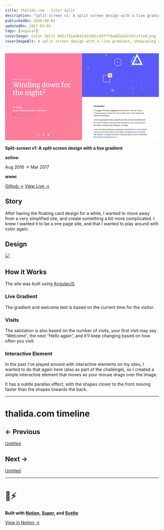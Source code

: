 ```yaml
---
title: thalida.com - Color Split
description: "Split-screen v1: A split screen design with a live gradient"
publishedOn: 2016-08-01
updatedOn: 2017-03-01
tags: [angular]
coverImage: Color Split 845cf31e264142cbb1c6977f9aa83a1d/Untitled.png
coverImageAlt: A split screen design with a live gradient, showcasing a colorful and interactive web interface.
---
```


![Untitled](Color%20Split%20845cf31e264142cbb1c6977f9aa83a1d/Untitled.png)

**Split-screen v1: A split screen design with a live gradient**

**active:**

Aug 2016 → Mar 2017

**www:**

[Github →](https://github.com/thalida/thalida.com/tree/v-2016)     [View Live →](https://2016.v.thalida.com)

## Story

After having the floating card design for a while, I wanted to move away from a very simplified site, and create something a bit more complicated. I knew I wanted it to be a one page site, and that I wanted to play around with color again.

## Design

![](https://thalida.com/static/images/posts/meta-history/2016-08--2017-03/mock.1.png)

## How it Works

The site was built using [AngularJS](https://angularjs.org/).

### Live Gradient

The gradient and welcome text is based on the current time for the visitor.

### Visits

The salutation is also based on the number of visits, your first visit may say “Welcome”, the next “Hello again”, and it’ll keep changing based on how often you visit.

### Interactive Element

In the past I’ve played around with interactive elements on my sites, I wanted to do that again here (also as part of the challenge), so I created a simple interactive element that moves as your mouse drags over the image.

It has a subtle parallax effect, with the shapes closer to the front moving faster than the shapes towards the back.

---

# thalida.com timeline

## ← Previous

[Untitled](Color%20Split%20845cf31e264142cbb1c6977f9aa83a1d/Untitled%2004a3109588f64674b1979484a53821f5.csv)

## Next →

[Untitled](Color%20Split%20845cf31e264142cbb1c6977f9aa83a1d/Untitled%20d198ec3197be4ae3b09e67d598601551.csv)

---

# 🦄⚡

**Built with [Notion](https://www.notion.so/product), [Super](https://super.so/), and [Svelte](https://svelte.dev/)**

[View in Notion →](https://tunl.link/zOadMW)
